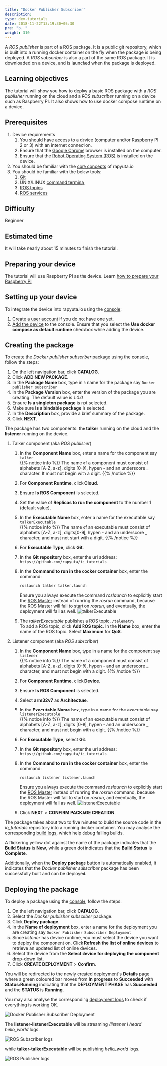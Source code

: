 ```yaml
---
title: "Docker Publisher Subscriber"
description:
type: dev-tutorials
date: 2018-11-22T13:19:30+05:30
pre: "b. "
weight: 310
---
```

A _ROS publisher_ is part of a ROS package. It is a public git repository, which
is built into a running docker container on the fly when the package is being deployed.
A _ROS subscriber_ is also a part of the same ROS package. It is downloaded on a
device, and is launched when the package is deployed.

## Learning objectives
The tutorial will show you how to deploy a basic ROS package with a _ROS publisher_
running on the cloud and a _ROS subscriber_ running on a device such as Raspberry
PI. It also shows how to use docker compose runtime on a device.

## Prerequisites
1. Device requirements
	1. You should have access to a device (computer and/or Raspberry PI 2 or 3)
	with an internet connection.
	2. Ensure that the [Google Chrome](https://www.google.com/chrome) browser is
	installed on the computer.
	3. Ensure that the [Robot Operating System (ROS)](https://wiki.ros.org/kinetic/Installation)
	is installed on the device.
2. You should be familiar with the [core concepts](/core-concepts) of rapyuta.io
3. You should be familiar with the below tools:
	1. [Git](https://git-scm.com/doc)
	2. UNIX/LINUX [command terminal](https://www.digitalocean.com/community/tutorials/an-introduction-to-the-linux-terminal)
	3. [ROS topics](https://wiki.ros.org/Topics)
	4. [ROS services](https://wiki.ros.org/Services)

## Difficulty
Beginner

## Estimated time
It will take nearly about 15 minutes to finish the tutorial.

## Preparing your device
The tutorial will use Raspberry PI as the device.
Learn [how to prepare your Raspberry PI](/getting-started/prepare-raspberry-pi)

## Setting up your device
To integrate the device into rapyuta.io using the [console](https://closed-beta.rapyuta.io):

1. [Create a user account](/getting-started/create-new-user) if you do not
have one yet.
2. [Add the device](/getting-started/add-new-device) to the console.
Ensure that you select the **Use docker compose as default runtime** checkbox
while adding the device.

## Creating the package
To create the _Docker publisher subscriber_ package using the
[console](https://closed-beta.rapyuta.io), follow the steps:

1. On the left navigation bar, click **CATALOG**.
2. Click **ADD NEW PACKAGE**.
3. In the **Package Name** box, type in a name for the package say `Docker publisher
   subscriber`
4. In the **Package Version** box, enter the version of the package you are creating.
   The default value is _1.0.0_
5. Ensure **Is a singleton package** is not selected.
6. Make sure **Is a bindable package** is selected.
5. In the **Description** box, provide a brief summary of the package.
6. Click **NEXT**.

The package has two components: the **talker** running on the cloud and the
**listener** running on the device.

1. Talker component (aka _ROS publisher_)
	1. In the **Component Name** box, enter a name for the component say `talker`      
{{% notice info %}}
The name of a component must consist of alphabets [A-Z, a-z], digits [0-9], hypen -
and an underscore _ character. It must not begin with a digit.
{{% /notice %}}
	2. For **Component Runtime**, click **Cloud**.
	3. Ensure **Is ROS Component** is selected.
	4. Set the value of **Replicas to run the component** to the number 1 (default value).
	5. In the **Executable Name** box, enter a name for the executable say
	   `talkerExecutable`  
{{% notice info %}}
The name of an executable must consist of alphabets [A-Z, a-z], digits[0-9], hypen -
and an underscore _ character, and must not start with a digit.
{{% /notice %}}
	6. For **Executable Type**, click **Git**.
	7. In the **Git repository** box, enter the url address:
	`https://github.com/rapyuta/io_tutorials`
	8. In the **Command to run in the docker container** box, enter the command:
		```bash
		roslaunch talker talker.launch
		```

		Ensure you always execute the command *roslaunch* to explicitly start the
		[ROS Master](https://wiki.ros.org/Master) instead of running the *rosrun*
		command, because the ROS Master will fail to start on _rosrun_, and
		eventually, the deployment will fail as well.
		![talkerExecutable](/images/tutorials/docker-pub-sub/docker-pubsub-talker-exec.png?classes=border,shadow&width=50pc)
	9. The _talkerExecutable_ publishes a ROS topic, `/telemetry`    
	   To add a ROS topic, click **Add ROS topic**. In the **Name** box, enter the
	   name of the ROS topic. Select **Maximum** for **QoS**.
2. Listener component (aka _ROS subscriber_)
	1. In the **Component Name** box, type in a name for the component say `listener`      
{{% notice info %}}
The name of a component must consist of alphabets [A-Z, a-z], digits [0-9], hypen -
and an underscore _ character, and must not begin with a digit.
{{% /notice %}}
	2. For **Component Runtime**, click **Device**.
	3. Ensure **Is ROS Component** is selected.
	4. Select **arm32v7** as **Architecture**.
	6. In the **Executable Name** box, type in a name for the executable say
	   `listenerExecutable`   
{{% notice info %}}
The name of an executable must consist of alphabets [A-Z, a-z], digits [0-9], hypen -
and an underscore _ character, and must not begin with a digit.
{{% /notice %}}
	7. For **Executable Type**, select **Git**.
	8. In the **Git repository** box, enter the url address: `https://github.com/rapyuta/io_tutorials`
	9. In the **Command to run in the docker container** box, enter the command:
		```bash
		roslaunch listener listener.launch
		```

		Ensure you always execute the command *roslaunch* to explicitly start the
		[ROS Master](https://wiki.ros.org/Master) instead of running the *rosrun*
		command, because the ROS Master will fail to start on _rosrun_, and
		eventually, the deployment will fail as well.
		![listenerExecutable](/images/tutorials/docker-pub-sub/docker-pubsub-listener-exec.png?classes=border,shadow&width=50pc)
	10. Click **NEXT** > **CONFIRM PACKAGE CREATION**.

The package takes about two to five minutes to build the source code in the *io_tutorials*
repository into a running docker container. You may analyse the corresponding
[build logs](/core-concepts/logging/build-logs), which help debug failing builds.

A flickering yellow dot against the name of the package indicates that the
**Build Status** is **New**, while a green dot indicates that the **Build Status**
is **Complete**.

Additionally, when the **Deploy package** button is automatically enabled, it
indicates that the _Docker publisher subscriber_ package has been successfully
built and can be deployed.

## Deploying the package
To deploy a package using the [console](https://closed-beta.rapyuta.io),
follow the steps:

1. On the left navigation bar, click **CATALOG**.
2. Select the _Docker publisher subscriber_ package.
3. Click **Deploy package**.
4. In the **Name of deployment** box, enter a name for the deployment you are
   creating say `Docker Publisher Subscriber Deployment`
5. Since _listener_ has device runtime, you must select the device you want to
   deploy the component on. Click **Refresh the list of online devices** to retrieve
   an updated list of online devices.
6. Select the device from the **Select device for deploying the component**
   drop-down list.
8. Click **CREATE DEPLOYMENT** > **Confirm**.

You will be redirected to the newly created deployment's **Details** page where a green coloured bar
moves from **In progress** to **Succeeded** with **Status:Running** indicating that
the **DEPLOYMENT PHASE** has **Succeeded** and the **STATUS** is **Running**.

You may also analyse the corresponding [deployment logs](/core-concepts/logging/deployment-logs)
to check if everything is working OK.

![Docker Publisher Subscriber Deployment](/images/tutorials/docker-pub-sub/docker-pubsub-deployment.png?classes=border,shadow&width=50pc)

The **listener-listenerExecutable** will be streaming */listener I heard hello_world* logs.

![ROS Subscriber logs](/images/tutorials/docker-pub-sub/listener-logs.png?classes=border,shadow&width=50pc)

while **talker-talkerExecutable** will be publishing *hello_world* logs.

![ROS Publisher logs](/images/tutorials/docker-pub-sub/talker-logs.png?classes=border,shadow&width=50pc)
